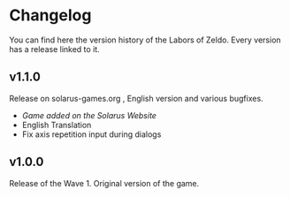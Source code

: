 # Changelog

You can find here the version history of the Labors of Zeldo. Every version has a release linked to it.

## v1.1.0

Release on solarus-games.org , English version and various bugfixes.

- *Game added on the Solarus Website*
- English Translation
- Fix axis repetition input during dialogs

## v1.0.0

Release of the Wave 1. Original version of the game.
